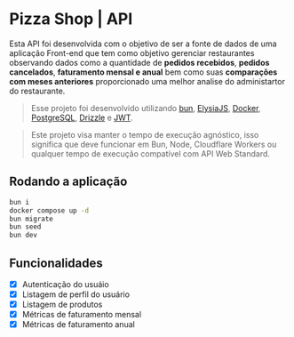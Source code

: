 # Pizza Shop | API

Esta API foi desenvolvida com o objetivo de ser a fonte de dados de uma aplicação Front-end que tem como objetivo gerenciar restaurantes observando dados como a quantidade de **pedidos recebidos**, **pedidos cancelados**, **faturamento mensal e anual** bem como suas **comparações com meses anteriores** proporcionado uma melhor analise do administartor do restaurante.

> Esse projeto foi desenvolvido utilizando [bun](https://bun.sh/), [ElysiaJS](https://elysiajs.com/), [Docker](https://www.docker.com/), [PostgreSQL](https://www.postgresql.org/), [Drizzle](https://orm.drizzle.team/) e [JWT](https://jwt.io/).

> Este projeto visa manter o tempo de execução agnóstico, isso significa que deve funcionar em Bun, Node, Cloudflare Workers ou qualquer tempo de execução compatível com API Web Standard.

## Rodando a aplicação

```sh
bun i
docker compose up -d
bun migrate
bun seed
bun dev
```
## Funcionalidades

- [x]  Autenticação do usuáio
- [x]  Listagem de perfil do usuário
- [x]  Listagem de produtos
- [x]  Métricas de faturamento mensal
- [x]  Métricas de faturamento anual